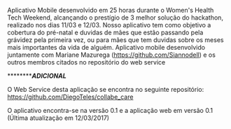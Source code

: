 Aplicativo Mobile desenvolvido em 25 horas durante o Women's Health Tech Weekend, alcançando o prestígio de 3 melhor solução do hackathon, realizado nos dias 11/03 e 12/03.
Nosso aplicativo tem como objetivo a cobertura do pré-natal e duvidas de mães que estão passando pela grávidez pela primeira vez, ou para mães que tem duvidas sobre os meses mais importantes da vida de alguém.
Aplicativo mobile desenvolvido juntamente com Mariane Mazurega (https://github.com/Siannodell) e os outros membros citados no repositório do web service

*****************************************************************ADICIONAL*********************************************************

O Web Service desta aplicação se encontra no seguinte repositório:
https://github.com/DiegoTeles/collabe_care

O aplicativo encontra-se na versão 0.1 e a aplicação web em versão 0.1 (Última atualização em 12/03/2017)
